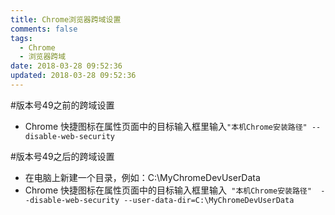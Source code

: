 ```yaml
---
title: Chrome浏览器跨域设置
comments: false
tags:
  - Chrome
  - 浏览器跨域
date: 2018-03-28 09:52:36
updated: 2018-03-28 09:52:36
---
```


#版本号49之前的跨域设置
- Chrome 快捷图标在属性页面中的目标输入框里输入` "本机Chrome安装路径" --disable-web-security  `

#版本号49之后的跨域设置
- 在电脑上新建一个目录，例如：C:\MyChromeDevUserData
- Chrome 快捷图标在属性页面中的目标输入框里输入` "本机Chrome安装路径"  --disable-web-security --user-data-dir=C:\MyChromeDevUserData`